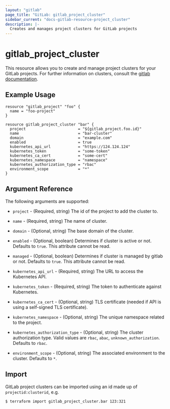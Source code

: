 ```yaml
---
layout: "gitlab"
page_title: "GitLab: gitlab_project_cluster"
sidebar_current: "docs-gitlab-resource-project_cluster"
description: |-
  Creates and manages project clusters for GitLab projects
---
```


# gitlab\_project\_cluster

This resource allows you to create and manage project clusters for your GitLab projects.
For further information on clusters, consult the [gitlab
documentation](https://docs.gitlab.com/ce/user/project/clusters/index.html).


## Example Usage

```hcl
resource "gitlab_project" "foo" {
  name = "foo-project"
}

resource gitlab_project_cluster "bar" {
  project                       = "${gitlab_project.foo.id}"
  name                          = "bar-cluster"
  domain                        = "example.com"
  enabled                       = true
  kubernetes_api_url            = "https://124.124.124"
  kubernetes_token              = "some-token"
  kubernetes_ca_cert            = "some-cert"
  kubernetes_namespace          = "namespace"
  kubernetes_authorization_type = "rbac"
  environment_scope             = "*"
}
```

## Argument Reference

The following arguments are supported:

* `project` - (Required, string) The id of the project to add the cluster to.

* `name` - (Required, string) The name of cluster.

* `domain` - (Optional, string) The base domain of the cluster.

* `enabled` - (Optional, boolean) Determines if cluster is active or not. Defaults to `true`. This attribute cannot be read.

* `managed` - (Optional, boolean) Determines if cluster is managed by gitlab or not. Defaults to `true`. This attribute cannot be read.

* `kubernetes_api_url` - (Required, string) The URL to access the Kubernetes API.

* `kubernetes_token` - (Required, string) The token to authenticate against Kubernetes.

* `kubernetes_ca_cert` - (Optional, string) TLS certificate (needed if API is using a self-signed TLS certificate).

* `kubernetes_namespace` - (Optional, string) The unique namespace related to the project.

* `kubernetes_authorization_type` - (Optional, string) The cluster authorization type. Valid values are `rbac`, `abac`, `unknown_authorization`. Defaults to `rbac`.

* `environment_scope` - (Optional, string) The associated environment to the cluster. Defaults to `*`.

## Import

GitLab project clusters can be imported using an id made up of `projectid:clusterid`, e.g.

```
$ terraform import gitlab_project_cluster.bar 123:321
```
